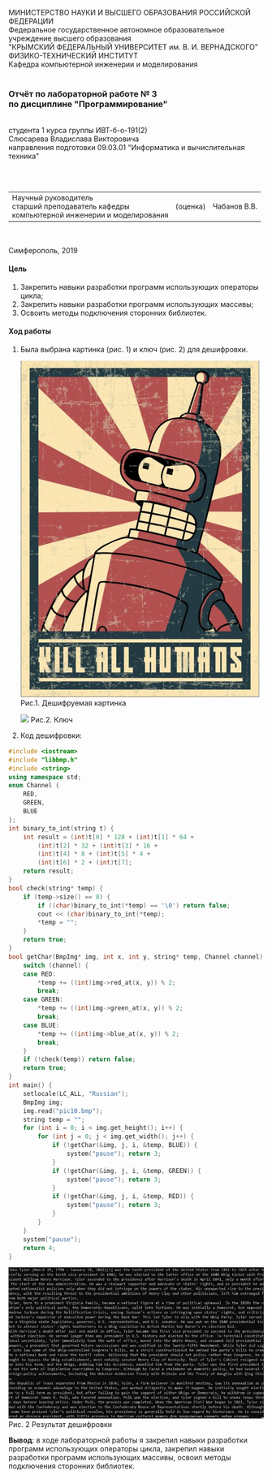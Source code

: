 
МИНИСТЕРСТВО НАУКИ  И ВЫСШЕГО ОБРАЗОВАНИЯ РОССИЙСКОЙ ФЕДЕРАЦИИ  
Федеральное государственное автономное образовательное учреждение высшего образования  
"КРЫМСКИЙ ФЕДЕРАЛЬНЫЙ УНИВЕРСИТЕТ им. В. И. ВЕРНАДСКОГО"  
ФИЗИКО-ТЕХНИЧЕСКИЙ ИНСТИТУТ  
Кафедра компьютерной инженерии и моделирования
<br/><br/>
### Отчёт по лабораторной работе № 3<br/> по дисциплине "Программирование"
<br/>
​
студента 1 курса группы ИВТ-б-о-191(2)  
<br/>Слюсарева Владислава Викторовича  
<br/>направления подготовки 09.03.01 "Информатика и вычислительная техника" 

<br/><br/>
<table>
<tr><td>Научный руководитель<br/> старший преподаватель кафедры<br/> компьютерной инженерии и моделирования</td>
<td>(оценка)</td>
<td>Чабанов В.В.</td>
</tr>
</table>
<br/><br/>
​
Симферополь, 2019

#### Цель
1. Закрепить навыки разработки программ использующих операторы цикла;
2. Закрепить навыки разработки программ использующих массивы;
3. Освоить методы подключения сторонних библиотек.

#### Ход работы

1. Была выбрана картинка (рис. 1) и ключ (рис. 2) для дешифровки.
   
    ![](Scrins/pic10.bmp)   
    Рис.1. Дешифруемая картинка
  
    ![](Scrins/Key.bmp)
    Рис.2. Ключ

2. Код дешифровки:

```C++
#include <iostream>
#include "libbmp.h"
#include <string>
using namespace std;
enum Channel {
	RED,
	GREEN,
	BLUE
};
int binary_to_int(string t) {
	int result = (int)t[0] * 128 + (int)t[1] * 64 +
		(int)t[2] * 32 + (int)t[3] * 16 +
		(int)t[4] * 8 + (int)t[5] * 4 +
		(int)t[6] * 2 + (int)t[7];
	return result;
}
bool check(string* temp) {
	if (temp->size() == 8) {
		if ((char)binary_to_int(*temp) == '\0') return false;
		cout << (char)binary_to_int(*temp);
		*temp = "";
	}
	return true;
}
bool getChar(BmpImg* img, int x, int y, string* temp, Channel channel) {
	switch (channel) {
	case RED:
		*temp += ((int)img->red_at(x, y)) % 2;
		break;
	case GREEN:
		*temp += ((int)img->green_at(x, y)) % 2;
		break;
	case BLUE:
		*temp += ((int)img->blue_at(x, y)) % 2;
		break;
	}
	if (!check(temp)) return false;
	return true;
}
int main() {
	setlocale(LC_ALL, "Russian");
	BmpImg img;
	img.read("pic10.bmp");
	string temp = "";
	for (int i = 0; i < img.get_height(); i++) {
		for (int j = 0; j < img.get_width(); j++) {
			if (!getChar(&img, j, i, &temp, BLUE)) {
				system("pause"); return 3;
			}
			if (!getChar(&img, j, i, &temp, GREEN)) {
				system("pause"); return 3;
			}
			if (!getChar(&img, j, i, &temp, RED)) {
				system("pause"); return 3;
			}
		}
	}
	system("pause");
	return 4;
}
```


   ![](Scrins/Result.PNG)
   Рис. 2 Результат дешифровки

**Вывод**: в ходе лабораторной работы я закрепил навыки разработки программ использующих операторы цикла, закрепил навыки разработки программ использующих массивы, освоил методы подключения сторонних библиотек.
